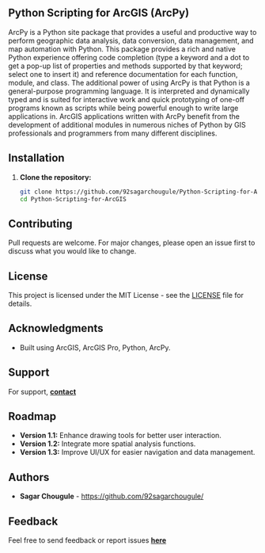 ## Python Scripting for ArcGIS (ArcPy)

ArcPy is a Python site package that provides a useful and productive way to perform geographic data analysis, data conversion, data management, and map automation with Python.
This package provides a rich and native Python experience offering code completion (type a keyword and a dot to get a pop-up list of properties and methods supported by that keyword; select one to insert it) and reference documentation for each function, module, and class.
The additional power of using ArcPy is that Python is a general-purpose programming language. It is interpreted and dynamically typed and is suited for interactive work and quick prototyping of one-off programs known as scripts while being powerful enough to write large applications in. 
ArcGIS applications written with ArcPy benefit from the development of additional modules in numerous niches of Python by GIS professionals and programmers from many different disciplines.


## Installation

1. **Clone the repository:**

   ```bash
   git clone https://github.com/92sagarchougule/Python-Scripting-for-ArcGIS.git
   cd Python-Scripting-for-ArcGIS

## Contributing

Pull requests are welcome. For major changes, please open an issue first to discuss what you would like to change.

## License

This project is licensed under the MIT License - see the [LICENSE](LICENSE) file for details.

## Acknowledgments

- Built using ArcGIS, ArcGIS Pro, Python, ArcPy.

## Support

For support, **[contact](sagar4gis@gmail.com)**

## Roadmap

- **Version 1.1:** Enhance drawing tools for better user interaction.
- **Version 1.2:** Integrate more spatial analysis functions.
- **Version 1.3:** Improve UI/UX for easier navigation and data management.

## Authors

- **Sagar Chougule** - https://github.com/92sagarchougule/


## Feedback

Feel free to send feedback or report issues **[here](https://github.com/92sagarchougule/Python-Scripting-for-ArcGIS/issues.)**
